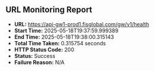 ## URL Monitoring Report

- **URL:** https://api-gw1-prod1.fisglobal.com/gw/v1/health
- **Start Time:** 2025-05-18T19:37:59.999389
- **End Time:** 2025-05-18T19:38:00.315143
- **Total Time Taken:** 0.315754 seconds
- **HTTP Status Code:** 200
- **Status:** Success
- **Failure Reason:** N/A
